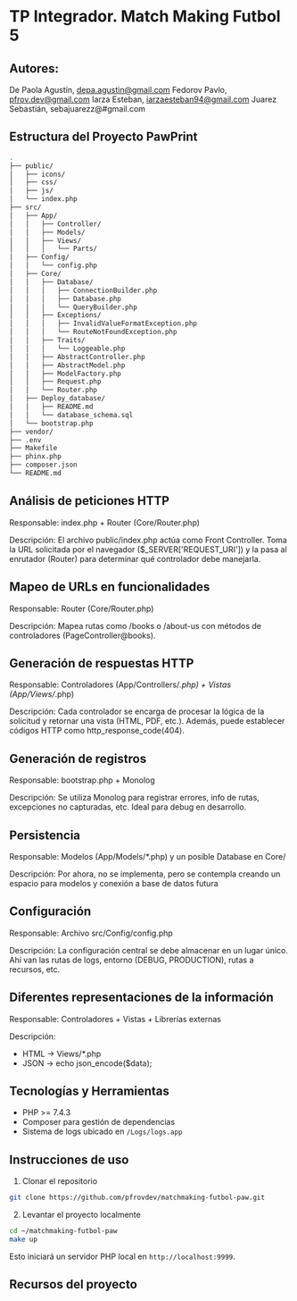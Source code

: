 # TP Integrador. Match Making Futbol 5

## Autores:

De Paola Agustín, depa.agustin@gmail.com
Fedorov Pavlo, pfrov.dev@gmail.com
Iarza Esteban, iarzaesteban94@gmail.com
Juarez Sebastián, sebajuarezz@#gmail.com

## Estructura del Proyecto PawPrint

```bash
.
├── public/
│   ├── icons/
│   ├── css/
│   ├── js/
│   └── index.php
├── src/
│   ├── App/
│   │   ├── Controller/
│   │   ├── Models/
│   │   ├── Views/
│   │   │   └── Parts/
│   ├── Config/
│   │   └── config.php
│   ├── Core/
│   │   ├── Database/
│   │   │   ├── ConnectionBuilder.php
│   │   │   ├── Database.php
│   │   │   └── QueryBuilder.php
│   │   ├── Exceptions/
│   │   │   ├── InvalidValueFormatException.php
│   │   │   └── RouteNotFoundException.php
│   │   ├── Traits/
│   │   │   └── Loggeable.php
│   │   ├── AbstractController.php
│   │   ├── AbstractModel.php
│   │   ├── ModelFactory.php
│   │   ├── Request.php
│   │   └── Router.php
│   ├── Deploy_database/
│   │   ├── README.md
│   │   └── database_schema.sql
│   └── bootstrap.php
├── vendor/
├── .env
├── Makefile
├── phinx.php
├── composer.json
└── README.md
```

## Análisis de peticiones HTTP

Responsable: index.php + Router (Core/Router.php)

Descripción: El archivo public/index.php actúa como Front Controller. Toma la URL solicitada por el navegador ($\_SERVER['REQUEST_URI']) y la pasa al enrutador (Router) para determinar qué controlador debe manejarla.

## Mapeo de URLs en funcionalidades

Responsable: Router (Core/Router.php)

Descripción: Mapea rutas como /books o /about-us con métodos de controladores (PageController@books).

## Generación de respuestas HTTP

Responsable: Controladores (App/Controllers/_.php) + Vistas (App/Views/_.php)

Descripción: Cada controlador se encarga de procesar la lógica de la solicitud y retornar una vista (HTML, PDF, etc.). Además, puede establecer códigos HTTP como http_response_code(404).

## Generación de registros

Responsable: bootstrap.php + Monolog

Descripción: Se utiliza Monolog para registrar errores, info de rutas, excepciones no capturadas, etc. Ideal para debug en desarrollo.

## Persistencia

Responsable: Modelos (App/Models/\*.php) y un posible Database en Core/

Descripción: Por ahora, no se implementa, pero se contempla creando un espacio para modelos y conexión a base de datos futura

## Configuración

Responsable: Archivo src/Config/config.php

Descripción: La configuración central se debe almacenar en un lugar único. Ahí van las rutas de logs, entorno (DEBUG, PRODUCTION), rutas a recursos, etc.

## Diferentes representaciones de la información

Responsable: Controladores + Vistas + Librerías externas

Descripción:

- HTML → Views/\*.php
- JSON → echo json_encode($data);

## Tecnologías y Herramientas

- PHP >= 7.4.3
- Composer para gestión de dependencias
- Sistema de logs ubicado en `/Logs/logs.app`

## Instrucciones de uso

1. Clonar el repositorio

```bash
git clone https://github.com/pfrovdev/matchmaking-futbol-paw.git
```

2. Levantar el proyecto localmente

```bash
cd ~/matchmaking-futbol-paw
make up
```

Esto iniciará un servidor PHP local en `http://localhost:9999`.

## Recursos del proyecto
